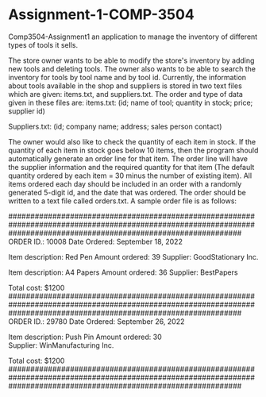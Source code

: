 # Assignment-1-COMP-3504

Comp3504-Assignment1
an application to manage the inventory of different types of tools it sells.

The store owner wants to be able to modify the store's inventory by adding new tools and deleting tools. The owner also wants to be able to search the inventory for tools by tool name and by tool id. Currently, the information about tools available in the shop and suppliers is stored in two text files which are given: items.txt, and suppliers.txt. The order and type of data given in these files are: items.txt:
(id; name of tool; quantity in stock; price; supplier id)

Suppliers.txt:
(id; company name; address; sales person contact)

The owner would also like to check the quantity of each item in stock. If the quantity of each item in stock goes below 10 items, then the program should automatically generate an order line for that item. The order line will have the supplier information and the required quantity for that item (The default quantity ordered by each item = 30 minus the number of existing item). All items ordered each day should be included in an order with a randomly generated 5-digit id, and the date that was ordered. The order should be written to a text file called orders.txt. A sample order file is as follows:

#####################################################################################################################################################################
ORDER ID.:			10008
Date Ordered:			September 18, 2022

Item description:		Red Pen
Amount ordered:		39
Supplier:			GoodStationary Inc.

Item description:		A4 Papers
Amount ordered:		36
Supplier:			BestPapers

Total cost:			$1200
#####################################################################################################################################################################
ORDER ID.:			29780
Date Ordered:			September 26, 2022

Item description:		Push Pin
Amount ordered:		30		
Supplier:			WinManufacturing Inc.

Total cost:			$1200
#####################################################################################################################################################################
